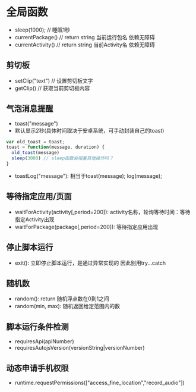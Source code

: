 # 全局函数
- sleep(1000);  // 睡眠1秒
- currentPackage()  // return string 当前运行包名 依赖无障碍
- currentActivity() // return string 当前Activity名 依赖无障碍
## 剪切板
- setClip("text") // 设置剪切板文字
- getClip() // 获取当前剪切板内容
## 气泡消息提醒
- toast("message")
- 默认显示2秒(具体时间取决于安卓系统，可手动封装自己的toast)
````Javascript
var old_toast = toast;
toast = function(message, duration) {
  old_toast(message)
  sleep(3000) // sleep函数会阻塞其他操作吗？
}
````
- toastLog("message"): 相当于toast(message); log(message);
## 等待指定应用/页面
- waitForActivity(activity[,period=200]): activity名称，轮询等待时间：等待指定Activity出现
- waitForPackage(package[,period=200]): 等待指定应用出现
## 停止脚本运行
- exit(): 立即停止脚本运行，是通过异常实现的 因此别用try...catch
## 随机数
- random(): return 随机浮点数在0到1之间
- random(min, max): 随机返回给定范围内的数
## 脚本运行条件检测
- requiresApi(apiNumber)
- requiresAutojsVersion(versionString|versionNumber)
## 动态申请手机权限
- runtime.requestPermissions(["access_fine_location","record_audio"])